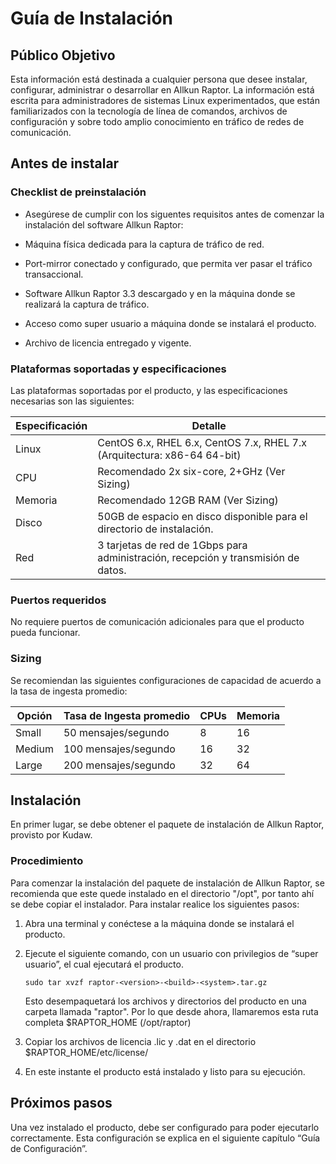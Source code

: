 # Guía de Instalación



## Público Objetivo

Esta información está destinada a cualquier persona que desee instalar, configurar, administrar o desarrollar en Allkun Raptor. La información está escrita para administradores de sistemas Linux experimentados, que están familiarizados con la tecnología de línea de comandos, archivos de configuración y sobre todo amplio conocimiento en tráfico de redes de comunicación.

## Antes de instalar

### Checklist de preinstalación

* Asegúrese de cumplir con los siguentes requisitos antes de comenzar la instalación del software Allkun Raptor:

* Máquina física dedicada para la captura de tráfico de red.

* Port-mirror conectado y configurado, que permita ver pasar el tráfico transaccional.

* Software Allkun Raptor 3.3 descargado y en la máquina donde se realizará la captura de tráfico.

* Acceso como super usuario a máquina donde se instalará el producto.

* Archivo de licencia entregado y vigente.


### Plataformas soportadas y especificaciones

Las plataformas soportadas por el producto, y las especificaciones necesarias son las siguientes:

|Especificación|Detalle|
|---|---|
|Linux|CentOS 6.x, RHEL 6.x, CentOS 7.x, RHEL 7.x (Arquitectura: x86-64 64-bit)|
|CPU|Recomendado 2x six-core, 2+GHz (Ver Sizing)|
|Memoria|Recomendado 12GB RAM (Ver Sizing)|
|Disco|50GB de espacio en disco disponible para el directorio de instalación.|
|Red|3 tarjetas de red de 1Gbps para administración, recepción y transmisión de datos.|



### Puertos requeridos

No requiere puertos de comunicación adicionales para que el producto pueda funcionar.



### Sizing

Se recomiendan las siguientes configuraciones de capacidad de acuerdo a la tasa de ingesta promedio:

|Opción|Tasa de Ingesta promedio|CPUs|Memoria|
|---|---|---|---|
|Small|50 mensajes/segundo|8|16|
|Medium|100 mensajes/segundo|16|32|
|Large|200 mensajes/segundo|32|64|


## Instalación

En primer lugar, se debe obtener el paquete de instalación de Allkun Raptor, provisto por Kudaw.

### Procedimiento

Para comenzar la instalación del paquete de instalación de Allkun Raptor, se recomienda que este quede instalado en el directorio "/opt", por tanto ahí se debe copiar el instalador. Para instalar realice los siguientes pasos:


1. Abra una terminal y conéctese a la máquina donde se instalará el producto.

2. Ejecute el siguiente comando, con un usuario con privilegios de “super usuario”, el cual ejecutará el producto.


	```
	sudo tar xvzf raptor-<version>-<build>-<system>.tar.gz
	```

	Esto desempaquetará los archivos y directorios del producto en una carpeta llamada "raptor". Por lo que desde ahora, llamaremos esta ruta completa \$RAPTOR_HOME (/opt/raptor)

3. Copiar los archivos de licencia <file>.lic y <file>.dat en el directorio $RAPTOR_HOME/etc/license/

4. En este instante el producto está instalado y listo para su ejecución.


## Próximos pasos

Una vez instalado el producto, debe ser configurado para poder ejecutarlo correctamente. Esta configuración se explica en el siguiente capítulo “Guía de Configuración”.